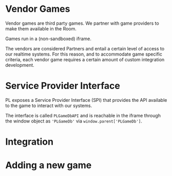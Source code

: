 # Vendor Games

Vendor games are third party games. We partner with game providers to make them available in the Room.

Games run in a (non-sandboxed) iframe.

The vendors are considered Partners and entail a certain level of access to our realtime systems. For this reason, and to accommodate game specific criteria, each vendor game requires a certain amount of custom integration development.

# Service Provider Interface

PL exposes a Service Provider Interface (SPI) that provides the API available to the game to interact with our systems.

The interface is called `PLGameDbAPI` and is reachable in the iframe through the window object as `'PLGameDb'` via `window.parent['PLGameDb']`.

# Integration

# Adding a new game

